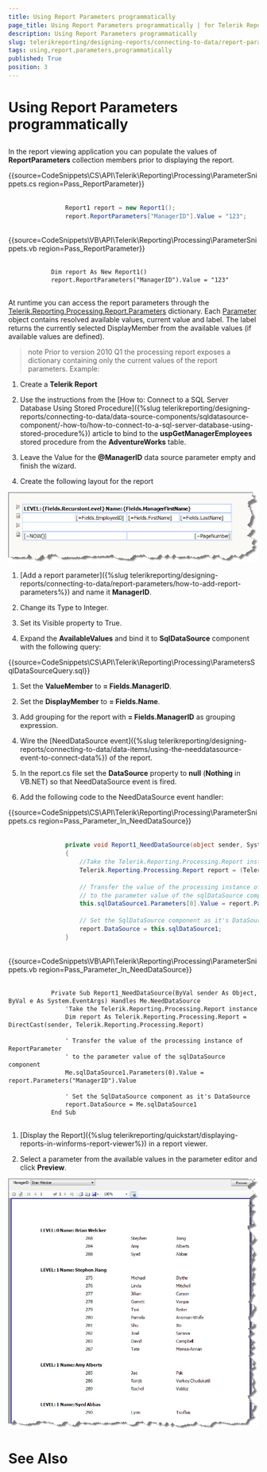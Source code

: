 ```yaml
---
title: Using Report Parameters programmatically
page_title: Using Report Parameters programmatically | for Telerik Reporting Documentation
description: Using Report Parameters programmatically
slug: telerikreporting/designing-reports/connecting-to-data/report-parameters/using-report-parameters-programmatically
tags: using,report,parameters,programmatically
published: True
position: 3
---
```


# Using Report Parameters programmatically



## 

In the report viewing application you can populate the values of 
        __ReportParameters__ collection members prior to displaying the report.

{{source=CodeSnippets\CS\API\Telerik\Reporting\Processing\ParameterSnippets.cs region=Pass_ReportParameter}}
````C#
	
	            Report1 report = new Report1();
	            report.ReportParameters["ManagerID"].Value = "123";
	
````



{{source=CodeSnippets\VB\API\Telerik\Reporting\Processing\ParameterSnippets.vb region=Pass_ReportParameter}}
````VB
	
	        Dim report As New Report1()
	        report.ReportParameters("ManagerID").Value = "123"
	
````



At runtime you can access the report parameters through the 
        [Telerik.Reporting.Processing.Report.Parameters](/reporting/api/Telerik.Reporting.Processing.Report#Telerik_Reporting_Processing_Report_Parameters)        dictionary. Each [Parameter](/reporting/api/Telerik.Reporting.Processing.Parameter)        object contains resolved available values, current value and label. 
        The label returns the currently selected DisplayMember
        from the available values (if available values are defined).

>note Prior to version 2010 Q1 the processing report exposes a dictionary           containing only the current values of the report parameters.
Example:

1. Create a __Telerik Report__

1. Use the instructions from the [How to: Connect to a SQL Server Database Using Stored Procedure]({%slug telerikreporting/designing-reports/connecting-to-data/data-source-components/sqldatasource-component/-how-to/how-to-connect-to-a-sql-server-database-using-stored-procedure%}) 
  article to bind to the __uspGetManagerEmployees__ stored procedure from the __AdventureWorks__ table. 

1. Leave the Value for the __@ManagerID__ data source parameter empty and finish the wizard.

1. Create the following layout for the report
    
  ![](images/DesignParameters008.png)

1. [Add a report 
   parameter]({%slug telerikreporting/designing-reports/connecting-to-data/report-parameters/how-to-add-report-parameters%}) and name it __ManagerID__.

1. Change its Type to Integer.

1. Set its Visible property to True.

1. Expand the __AvailableValues__ and bind it to 
  __SqlDataSource__ component with
  the following query:
  

{{source=CodeSnippets\CS\API\Telerik\Reporting\Processing\ParametersSqlDataSourceQuery.sql}}




1. Set the __ValueMember__ to __= Fields.ManagerID__.

1. Set the __DisplayMember__ to __= Fields.Name__.

1. Add grouping for the report with __= Fields.ManagerID__ as grouping expression.

1. Wire the [NeedDataSource event]({%slug telerikreporting/designing-reports/connecting-to-data/data-items/using-the-needdatasource-event-to-connect-data%}) of the report.

1. In the report.cs file set the __DataSource__ property
   to __null__ (__Nothing__ in VB.NET) 
   so that NeedDataSource event is fired.

1. Add the following code to the NeedDataSource event handler:
   

{{source=CodeSnippets\CS\API\Telerik\Reporting\Processing\ParameterSnippets.cs region=Pass_Parameter_In_NeedDataSource}}
````C#
	
	            private void Report1_NeedDataSource(object sender, System.EventArgs e)
	            {
	                //Take the Telerik.Reporting.Processing.Report instance
	                Telerik.Reporting.Processing.Report report = (Telerik.Reporting.Processing.Report)sender;
	
	                // Transfer the value of the processing instance of ReportParameter
	                // to the parameter value of the sqlDataSource component
	                this.sqlDataSource1.Parameters[0].Value = report.Parameters["ManagerID"].Value;
	
	                // Set the SqlDataSource component as it's DataSource
	                report.DataSource = this.sqlDataSource1;
	            }
	
````



{{source=CodeSnippets\VB\API\Telerik\Reporting\Processing\ParameterSnippets.vb region=Pass_Parameter_In_NeedDataSource}}
````VB
	
	        Private Sub Report1_NeedDataSource(ByVal sender As Object, ByVal e As System.EventArgs) Handles Me.NeedDataSource
	            'Take the Telerik.Reporting.Processing.Report instance
	            Dim report As Telerik.Reporting.Processing.Report = DirectCast(sender, Telerik.Reporting.Processing.Report)
	
	            ' Transfer the value of the processing instance of ReportParameter
	            ' to the parameter value of the sqlDataSource component
	            Me.sqlDataSource1.Parameters(0).Value = report.Parameters("ManagerID").Value
	
	            ' Set the SqlDataSource component as it's DataSource
	            report.DataSource = Me.sqlDataSource1
	        End Sub
	
````



1. [Display the Report]({%slug telerikreporting/quickstart/displaying-reports-in-winforms-report-viewer%})   in a report viewer.

1. Select a parameter from the available values in the parameter editor 
   and click __Preview__.
     
  ![](images/DesignParameters009.png)

# See Also

